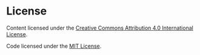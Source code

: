 # License

Content licensed under
the [Creative Commons Attribution 4.0 International License](LICENSE-CC).

Code licensed under the [MIT License](LICENSE-MIT).
